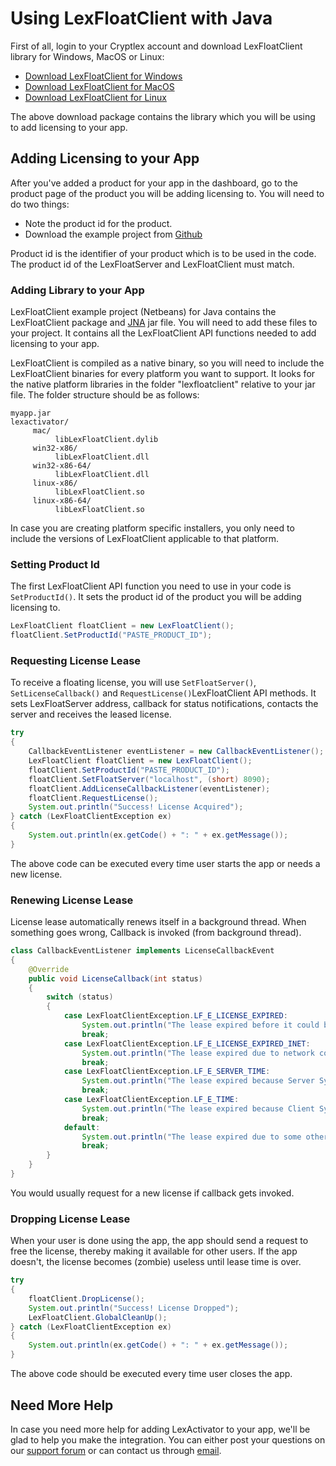 # Using LexFloatClient with Java

First of all, login to your Cryptlex account and download LexFloatClient library for Windows, MacOS or Linux:

* [Download LexFloatClient for Windows](https://cryptlex.com/app/api)
* [Download LexFloatClient for MacOS](https://cryptlex.com/app/api)
* [Download LexFloatClient for Linux](https://cryptlex.com/app/api)

The above download package contains the library which you will be using to add licensing to your app.

## Adding Licensing to your App

After you've added a product for your app in the dashboard, go to the product page of the product you will be adding licensing to. You will need to do two things:

* Note the product id for the product.
* Download the example project from [Github](https://github.com/cryptlex/lexfloatclient-java)

Product id is the identifier of your product which is to be used in the code. The product id of the LexFloatServer and LexFloatClient must match.

### Adding Library to your App

LexFloatClient example project \(Netbeans\) for Java contains the LexFloatClient package and [JNA](https://github.com/java-native-access/jna) jar file. You will need to add these files to your project. It contains all the LexFloatClient API functions needed to add licensing to your app.

LexFloatClient is compiled as a native binary, so you will need to include the LexFloatClient binaries for every platform you want to support. It looks for the native platform libraries in the folder "lexfloatclient" relative to your jar file. The folder structure should be as follows:

```text
myapp.jar
lexactivator/
     mac/
          libLexFloatClient.dylib
     win32-x86/
          libLexFloatClient.dll
     win32-x86-64/
          libLexFloatClient.dll
     linux-x86/
          libLexFloatClient.so
     linux-x86-64/
          libLexFloatClient.so
```

In case you are creating platform specific installers, you only need to include the versions of LexFloatClient applicable to that platform.

### Setting Product Id

The first LexFloatClient API function you need to use in your code is `SetProductId()`. It sets the product id of the product you will be adding licensing to. 

```csharp
LexFloatClient floatClient = new LexFloatClient();
floatClient.SetProductId("PASTE_PRODUCT_ID");
```

### Requesting License Lease

To receive a floating license, you will use `SetFloatServer()`, `SetLicenseCallback()` and `RequestLicense()`LexFloatClient API methods. It sets LexFloatServer address, callback for status notifications, contacts the server and receives the leased license.

```java
try
{
    CallbackEventListener eventListener = new CallbackEventListener();
    LexFloatClient floatClient = new LexFloatClient();
    floatClient.SetProductId("PASTE_PRODUCT_ID");
    floatClient.SetFloatServer("localhost", (short) 8090);
    floatClient.AddLicenseCallbackListener(eventListener);
    floatClient.RequestLicense();
    System.out.println("Success! License Acquired");
} catch (LexFloatClientException ex)
{
    System.out.println(ex.getCode() + ": " + ex.getMessage());
}
```

The above code can be executed every time user starts the app or needs a new license.

### Renewing License Lease

License lease automatically renews itself in a background thread. When something goes wrong, Callback is invoked \(from background thread\).

```java
class CallbackEventListener implements LicenseCallbackEvent
{
    @Override
    public void LicenseCallback(int status)
    {
        switch (status)
        {
            case LexFloatClientException.LF_E_LICENSE_EXPIRED:
                System.out.println("The lease expired before it could be renewed.");
                break;
            case LexFloatClientException.LF_E_LICENSE_EXPIRED_INET:
                System.out.println("The lease expired due to network connection failure.");
                break;
            case LexFloatClientException.LF_E_SERVER_TIME:
                System.out.println("The lease expired because Server System time was modified.");
                break;
            case LexFloatClientException.LF_E_TIME:
                System.out.println("The lease expired because Client System time was modified.");
                break;
            default:
                System.out.println("The lease expired due to some other reason.");
                break;
        }
    }
}
```

You would usually request for a new license if callback gets invoked.

### Dropping License Lease

When your user is done using the app, the app should send a request to free the license, thereby making it available for other users. If the app doesn't, the license becomes \(zombie\) useless until lease time is over.

```java
try
{
    floatClient.DropLicense();
    System.out.println("Success! License Dropped");
    LexFloatClient.GlobalCleanUp();
} catch (LexFloatClientException ex)
{
    System.out.println(ex.getCode() + ": " + ex.getMessage());
}
```

The above code should be executed every time user closes the app.

## Need More Help

In case you need more help for adding LexActivator to your app, we'll be glad to help you make the integration. You can either post your questions on our [support forum](https://cryptlex.com/forums) or can contact us through [email](mailto:support@cryptlex.com?Subject=Using%20LexActivator).


